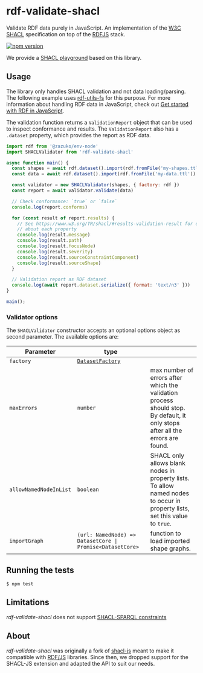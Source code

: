 
# rdf-validate-shacl

Validate RDF data purely in JavaScript. An implementation of the [W3C SHACL](https://www.w3.org/TR/shacl/)
specification on top of the [RDFJS](https://rdf.js.org/) stack.

[![npm version](https://badge.fury.io/js/rdf-validate-shacl.svg)](https://badge.fury.io/js/rdf-validate-shacl)

We provide a [SHACL playground](https://zazuko.github.io/shacl-playground/) based on this library.

## Usage

The library only handles SHACL validation and not data loading/parsing.
The following example uses [rdf-utils-fs](https://github.com/rdf-ext/rdf-utils-fs)
for this purpose. For more information about handling RDF data in JavaScript,
check out [Get started with RDF in JavaScript](https://zazuko.com/get-started/developers/).

The validation function returns a `ValidationReport` object that can be used
to inspect conformance and results. The `ValidationReport` also has a
`.dataset` property, which provides the report as RDF data.

```javascript
import rdf from '@zazuko/env-node'
import SHACLValidator from 'rdf-validate-shacl'

async function main() {
  const shapes = await rdf.dataset().import(rdf.fromFile('my-shapes.ttl'))
  const data = await rdf.dataset().import(rdf.fromFile('my-data.ttl'))

  const validator = new SHACLValidator(shapes, { factory: rdf })
  const report = await validator.validate(data)

  // Check conformance: `true` or `false`
  console.log(report.conforms)

  for (const result of report.results) {
    // See https://www.w3.org/TR/shacl/#results-validation-result for details
    // about each property
    console.log(result.message)
    console.log(result.path)
    console.log(result.focusNode)
    console.log(result.severity)
    console.log(result.sourceConstraintComponent)
    console.log(result.sourceShape)
  }

  // Validation report as RDF dataset
  console.log(await report.dataset.serialize({ format: 'text/n3' }))
}

main();
```

### Validator options

The `SHACLValidator` constructor accepts an optional options object as second
parameter. The available options are:

| Parameter              | type                                                                              |                                                                                                                                |
|------------------------|-----------------------------------------------------------------------------------|--------------------------------------------------------------------------------------------------------------------------------|
| `factory`              | [`DatasetFactory`](https://rdf.js.org/dataset-spec/#datasetcorefactory-interface) |                                                                                                                                |
| `maxErrors`            | `number`                                                                          | max number of errors after which the validation process should stop. By default, it only stops after all the errors are found. |
| `allowNamedNodeInList` | `boolean`                                                                         | SHACL only allows blank nodes in property lists. To allow named nodes to occur in property lists, set this value to `true`.    |
| `importGraph`          | `(url: NamedNode) => DatasetCore \| Promise<DatasetCore>`                         | function to load imported shape graphs.                                                                                        |

## Running the tests

```
$ npm test
```

## Limitations

*rdf-validate-shacl* does not support [SHACL-SPARQL constraints](https://www.w3.org/TR/shacl/#sparql-constraints)


## About

*rdf-validate-shacl* was originally a fork of
[shacl-js](https://github.com/TopQuadrant/shacl-js) meant to make it compatible
with [RDF/JS](https://rdf.js.org/) libraries.
Since then, we dropped support for the SHACL-JS extension and adapted the API
to suit our needs.
